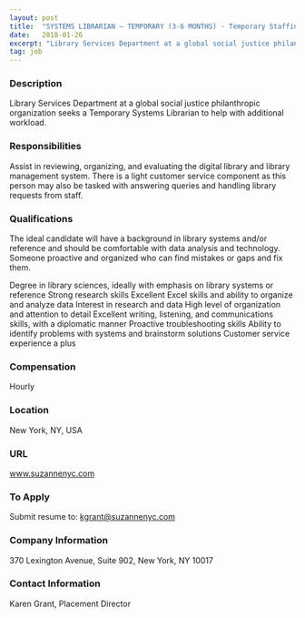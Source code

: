 ```yaml
---
layout: post
title:  "SYSTEMS LIBRARIAN – TEMPORARY (3-6 MONTHS) - Temporary Staffing by Suzanne, Ltd."
date:   2018-01-26
excerpt: "Library Services Department at a global social justice philanthropic organization seeks a Temporary Systems Librarian to help with additional workload. "
tag: job
---
```


### Description   

Library Services Department at a global social justice philanthropic organization seeks a Temporary Systems Librarian to help with additional workload. 


### Responsibilities   

Assist in reviewing, organizing, and evaluating the digital library and library management system. There is a light customer service component as this person may also be tasked with answering queries and handling library requests from staff. 


### Qualifications   

The ideal candidate will have a background in library systems and/or reference and should be comfortable with data analysis and technology. Someone proactive and organized who can find mistakes or gaps and fix them. 

Degree in library sciences, ideally with emphasis on library systems or reference
Strong research skills 
Excellent Excel skills and ability to organize and analyze data
Interest in research and data
High level of organization and attention to detail
Excellent writing, listening, and communications skills, with a diplomatic manner 
Proactive troubleshooting skills
Ability to identify problems with systems and brainstorm solutions
Customer service experience a plus



### Compensation   

Hourly


### Location   

New York, NY, USA


### URL   

www.suzannenyc.com

### To Apply   

Submit resume to: kgrant@suzannenyc.com


### Company Information   

370 Lexington Avenue, Suite 902, New York, NY 10017


### Contact Information   

Karen Grant, Placement Director

